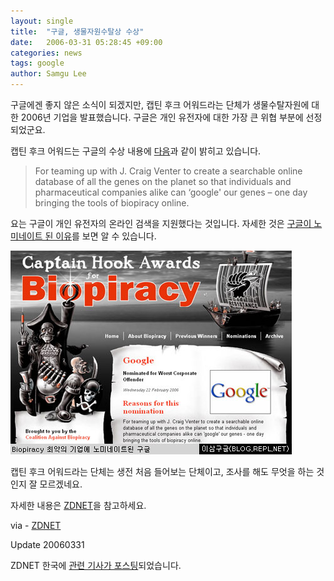 ```yaml
---
layout: single
title:  "구글, 생물자원수탈상 수상"
date:   2006-03-31 05:28:45 +09:00
categories: news
tags: google
author: Samgu Lee
---
```

구글에겐 좋지 않은 소식이 되겠지만, 캡틴 후크 어워드라는 단체가 생물수탈자원에 대한 2006년 기업을 발표했습니다. 구글은 개인 유전자에 대한 가장 큰 위협 부분에 선정되었군요.

캡틴 후크 어워드는 구글의 수상 내용에 [다음](http://www.captainhookawards.org/winners/2006_pirates)과 같이 밝히고 있습니다.

> For teaming up with J. Craig Venter to create a searchable online database of all the genes on the planet so that individuals and pharmaceutical companies alike can &#8216;google' our genes – one day bringing the tools of biopiracy online.

요는 구글이 개인 유전자의 온라인 검색을 지원했다는 것입니다. 자세한 것은 [구글이 노미네이트 된 이유](http://www.captainhookawards.org/nominations/google)를 보면 알 수 있습니다.

![캡틴 후크 어워드에 나타난 구글](/assets/biopiracy_google.jpg)

캡틴 후크 어워드라는 단체는 생전 처음 들어보는 단체이고, 조사를 해도 무엇을 하는 것인지 잘 모르겠네요.

자세한 내용은 [ZDNET](http://news.zdnet.co.uk/business/legal/0,39020651,39260264,00.htm)을 참고하세요.

via - [ZDNET](http://news.zdnet.co.uk/business/legal/0,39020651,39260264,00.htm)

Update 20060331

ZDNET 한국에 [관련 기사가 포스팅](http://www.zdnet.co.kr/news/internet/search/0,39031339,39146069,00.htm)되었습니다.
